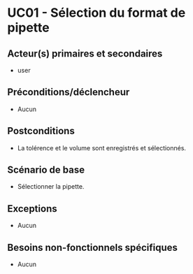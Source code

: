 # UC01 - Sélection du format de pipette

## Acteur(s) primaires et secondaires

* user

## Préconditions/déclencheur

* Aucun

## Postconditions

* La tolérence et le volume sont enregistrés et sélectionnés.

## Scénario de base

* Sélectionner la pipette.

## Exceptions

* Aucun

## Besoins non-fonctionnels spécifiques

* Aucun

